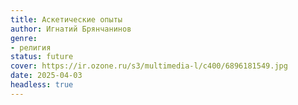 ```yaml
---
title: Аскетические опыты
author: Игнатий Брянчанинов
genre:
- религия
status: future
cover: https://ir.ozone.ru/s3/multimedia-l/c400/6896181549.jpg
date: 2025-04-03
headless: true
---
```


